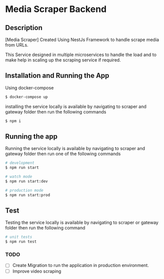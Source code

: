 # Media Scraper Backend

## Description

[Media Scraper] Created Using NestJs Framework to handle scrape media from 
URLs.

This Service designed in multiple microservices to handle the load and to make help
 in scaling up the scraping service if required.  

## Installation and Running the App

Using docker-compose
```bash
$ docker-compose up
```

installing the service locally is available by navigating to scraper and gateway folder then
 run the following commands 
```bash
$ npm i 
```

## Running the app

Running the service locally is available by navigating to scraper and gateway folder then run
one of the following commands
```bash
# development
$ npm run start

# watch mode
$ npm run start:dev

# production mode
$ npm run start:prod
```

## Test

Testing the service locally is available by navigating to scraper or gateway folder then run
the following command
```bash
# unit tests
$ npm run test
```


### TODO
- [ ] Create Migration to run the application in production environment.
- [ ] Improve video scraping